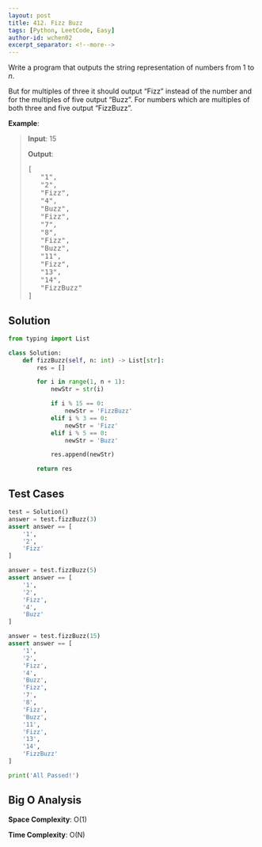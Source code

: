 ```yaml
---
layout: post
title: 412. Fizz Buzz
tags: [Python, LeetCode, Easy]
author-id: wchen02
excerpt_separator: <!--more-->
---
```

Write a program that outputs the string representation of numbers from 1 to *n*.

But for multiples of three it should output “Fizz” instead of the number and for the multiples of five output “Buzz”. For numbers which are multiples of both three and five output “FizzBuzz”.

<!--more-->
**Example**:
> **Input**: 15
>
> **Output**:
> <pre>
> [
>    "1",
>    "2",
>    "Fizz",
>    "4",
>    "Buzz",
>    "Fizz",
>    "7",
>    "8",
>    "Fizz",
>    "Buzz",
>    "11",
>    "Fizz",
>    "13",
>    "14",
>    "FizzBuzz"
> ]
> </pre>

## Solution

```python
from typing import List

class Solution:
    def fizzBuzz(self, n: int) -> List[str]:
        res = []

        for i in range(1, n + 1):
            newStr = str(i)

            if i % 15 == 0:
                newStr = 'FizzBuzz'
            elif i % 3 == 0:
                newStr = 'Fizz'
            elif i % 5 == 0:
                newStr = 'Buzz'

            res.append(newStr)

        return res
```

## Test Cases

```python
test = Solution()
answer = test.fizzBuzz(3)
assert answer == [
    '1',
    '2',
    'Fizz'
]

answer = test.fizzBuzz(5)
assert answer == [
    '1',
    '2',
    'Fizz',
    '4',
    'Buzz'
]

answer = test.fizzBuzz(15)
assert answer == [
    '1',
    '2',
    'Fizz',
    '4',
    'Buzz',
    'Fizz',
    '7',
    '8',
    'Fizz',
    'Buzz',
    '11',
    'Fizz',
    '13',
    '14',
    'FizzBuzz'
]

print('All Passed!')
```

## Big O Analysis

**Space Complexity**: O(1)

**Time Complexity**: O(N)
